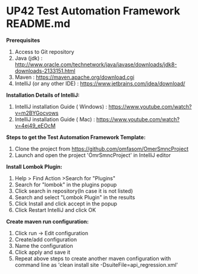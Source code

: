 
# UP42 Test Automation Framework README.md

**Prerequisites**

1) Access to Git repository
2) Java (jdk) : http://www.oracle.com/technetwork/java/javase/downloads/jdk8-downloads-2133151.html
3) Maven : https://maven.apache.org/download.cgi
4) IntelliJ (or any other IDE) : https://www.jetbrains.com/idea/download/

**Installation Details of IntelliJ:**

1) IntelliJ installation Guide ( Windows) : https://www.youtube.com/watch?v=m2BYGocvows
2) IntelliJ installation Guide ( Mac) : https://www.youtube.com/watch?v=4ej49_eEOcM



**Steps to get the Test Automation Framework Template:**

1) Clone the project from https://github.com/omfasom/OmerSmncProject
2) Launch and open the project 'OmrSmncProject' in IntelliJ editor


**Install Lombok Plugin:**

1) Help > Find Action >Search for "Plugins"
2) Search for "lombok" in the plugins popup
3) Click search in repository(In case it is not listed)
4) Search and select "Lombok Plugin" in the results
5) Click Install and click accept in the popup
6) Click Restart IntelliJ and click OK


**Create maven run configuration:**

1) Click run -> Edit configuration
2) Create/add configuration
3) Name the configuration
4) Click apply and save it
5) Repeat above steps to create another maven configuration with command line as 'clean install site -DsuiteFile=api_regression.xml'

